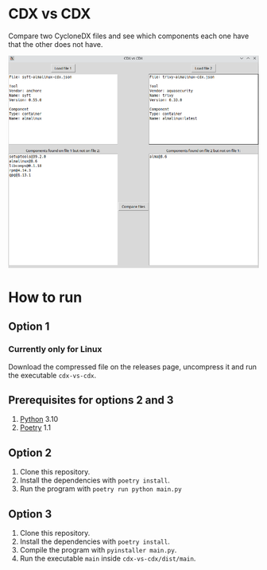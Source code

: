 # CDX vs CDX

Compare two CycloneDX files and see which components each one have that the other does not have.

![screenshot of application](cdx-vs-cdx.png "Screenshot")

# How to run

## Option 1
### Currently only for Linux

Download the compressed file on the releases page, uncompress it and run the executable `cdx-vs-cdx`.

## Prerequisites for options 2 and 3

1. [Python](https://www.python.org/) 3.10
2. [Poetry](https://python-poetry.org/) 1.1

## Option 2

1. Clone this repository.
2. Install the dependencies with `poetry install`.
3. Run the program with `poetry run python main.py`

## Option 3

1. Clone this repository.
2. Install the dependencies with `poetry install`.
3. Compile the program with `pyinstaller main.py`.
4. Run the executable `main` inside `cdx-vs-cdx/dist/main`.

